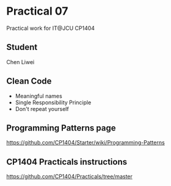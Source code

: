 # Practical 07


Practical work for IT@JCU CP1404

## Student

Chen Liwei

## Clean Code

- Meaningful names
- Single Responsibility Principle
- Don't repeat yourself

## Programming Patterns page

https://github.com/CP1404/Starter/wiki/Programming-Patterns

## CP1404 Practicals instructions

https://github.com/CP1404/Practicals/tree/master